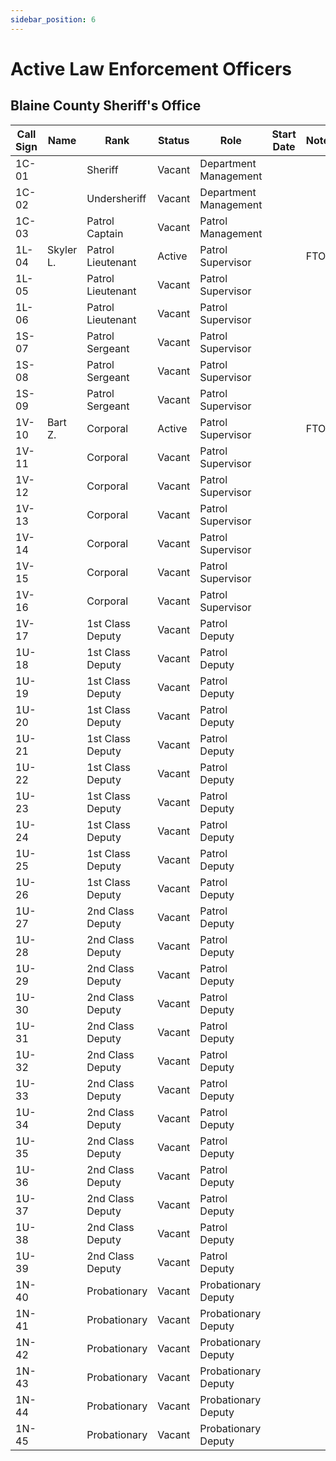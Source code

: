 ```yaml
---
sidebar_position: 6
---
```


# Active Law Enforcement Officers


## Blaine County Sheriff's Office
| Call Sign | Name      | Rank              | Status | Role                  | Start Date | Notes |
|-----------|-----------|-------------------|--------|-----------------------|------------|-------|
| 1C-01     |           | Sheriff           | Vacant | Department Management |            |       |
| 1C-02     |           | Undersheriff      | Vacant | Department Management |            |       |
| 1C-03     |           | Patrol Captain    | Vacant | Patrol Management     |            |       |
| 1L-04     | Skyler L. | Patrol Lieutenant | Active | Patrol Supervisor     |            | FTO   |
| 1L-05     |           | Patrol Lieutenant | Vacant | Patrol Supervisor     |            |       |
| 1L-06     |           | Patrol Lieutenant | Vacant | Patrol Supervisor     |            |       |
| 1S-07     |           | Patrol Sergeant   | Vacant | Patrol Supervisor     |            |       |
| 1S-08     |           | Patrol Sergeant   | Vacant | Patrol Supervisor     |            |       |
| 1S-09     |           | Patrol Sergeant   | Vacant | Patrol Supervisor     |            |       |
| 1V-10     | Bart Z.   | Corporal          | Active | Patrol Supervisor     |            | FTO   |
| 1V-11     |           | Corporal          | Vacant | Patrol Supervisor     |            |       |
| 1V-12     |           | Corporal          | Vacant | Patrol Supervisor     |            |       |
| 1V-13     |           | Corporal          | Vacant | Patrol Supervisor     |            |       |
| 1V-14     |           | Corporal          | Vacant | Patrol Supervisor     |            |       |
| 1V-15     |           | Corporal          | Vacant | Patrol Supervisor     |            |       |
| 1V-16     |           | Corporal          | Vacant | Patrol Supervisor     |            |       |
| 1V-17     |           | 1st Class Deputy  | Vacant | Patrol Deputy         |            |       |
| 1U-18     |           | 1st Class Deputy  | Vacant | Patrol Deputy         |            |       |
| 1U-19     |           | 1st Class Deputy  | Vacant | Patrol Deputy         |            |       |
| 1U-20     |           | 1st Class Deputy  | Vacant | Patrol Deputy         |            |       |
| 1U-21     |           | 1st Class Deputy  | Vacant | Patrol Deputy         |            |       |
| 1U-22     |           | 1st Class Deputy  | Vacant | Patrol Deputy         |            |       |
| 1U-23     |           | 1st Class Deputy  | Vacant | Patrol Deputy         |            |       |
| 1U-24     |           | 1st Class Deputy  | Vacant | Patrol Deputy         |            |       |
| 1U-25     |           | 1st Class Deputy  | Vacant | Patrol Deputy         |            |       |
| 1U-26     |           | 1st Class Deputy  | Vacant | Patrol Deputy         |            |       |
| 1U-27     |           | 2nd Class Deputy  | Vacant | Patrol Deputy         |            |       |
| 1U-28     |           | 2nd Class Deputy  | Vacant | Patrol Deputy         |            |       |
| 1U-29     |           | 2nd Class Deputy  | Vacant | Patrol Deputy         |            |       |
| 1U-30     |           | 2nd Class Deputy  | Vacant | Patrol Deputy         |            |       |
| 1U-31     |           | 2nd Class Deputy  | Vacant | Patrol Deputy         |            |       |
| 1U-32     |           | 2nd Class Deputy  | Vacant | Patrol Deputy         |            |       |
| 1U-33     |           | 2nd Class Deputy  | Vacant | Patrol Deputy         |            |       |
| 1U-34     |           | 2nd Class Deputy  | Vacant | Patrol Deputy         |            |       |
| 1U-35     |           | 2nd Class Deputy  | Vacant | Patrol Deputy         |            |       |
| 1U-36     |           | 2nd Class Deputy  | Vacant | Patrol Deputy         |            |       |
| 1U-37     |           | 2nd Class Deputy  | Vacant | Patrol Deputy         |            |       |
| 1U-38     |           | 2nd Class Deputy  | Vacant | Patrol Deputy         |            |       |
| 1U-39     |           | 2nd Class Deputy  | Vacant | Patrol Deputy         |            |       |
| 1N-40     |           | Probationary      | Vacant | Probationary Deputy   |            |       |
| 1N-41     |           | Probationary      | Vacant | Probationary Deputy   |            |       |
| 1N-42     |           | Probationary      | Vacant | Probationary Deputy   |            |       |
| 1N-43     |           | Probationary      | Vacant | Probationary Deputy   |            |       |
| 1N-44     |           | Probationary      | Vacant | Probationary Deputy   |            |       |
| 1N-45     |           | Probationary      | Vacant | Probationary Deputy   |            |       |